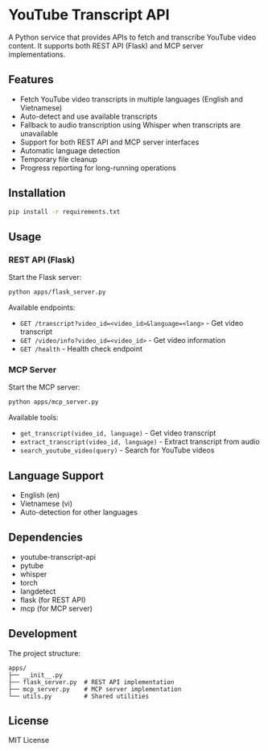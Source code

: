 # YouTube Transcript API

A Python service that provides APIs to fetch and transcribe YouTube video content. It supports both REST API (Flask) and MCP server implementations.

## Features

- Fetch YouTube video transcripts in multiple languages (English and Vietnamese)
- Auto-detect and use available transcripts
- Fallback to audio transcription using Whisper when transcripts are unavailable
- Support for both REST API and MCP server interfaces
- Automatic language detection
- Temporary file cleanup
- Progress reporting for long-running operations

## Installation

```bash
pip install -r requirements.txt
```

## Usage

### REST API (Flask)

Start the Flask server:
```bash
python apps/flask_server.py
```

Available endpoints:
- `GET /transcript?video_id=<video_id>&language=<lang>` - Get video transcript
- `GET /video/info?video_id=<video_id>` - Get video information
- `GET /health` - Health check endpoint

### MCP Server

Start the MCP server:
```bash
python apps/mcp_server.py
```

Available tools:
- `get_transcript(video_id, language)` - Get video transcript
- `extract_transcript(video_id, language)` - Extract transcript from audio
- `search_youtube_video(query)` - Search for YouTube videos

## Language Support

- English (en)
- Vietnamese (vi)
- Auto-detection for other languages

## Dependencies

- youtube-transcript-api
- pytube
- whisper
- torch
- langdetect
- flask (for REST API)
- mcp (for MCP server)

## Development

The project structure:
```
apps/
├── __init__.py
├── flask_server.py  # REST API implementation
├── mcp_server.py    # MCP server implementation
└── utils.py         # Shared utilities
```

## License

MIT License
